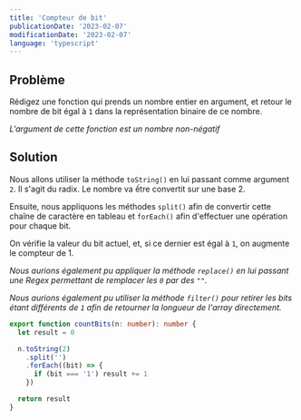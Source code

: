 ```yaml
---
title: 'Compteur de bit'
publicationDate: '2023-02-07'
modificationDate: '2023-02-07'
language: 'typescript'
---
```


## Problème

Rédigez une fonction qui prends un nombre entier en argument, et retour le nombre de bit égal à `1` dans la représentation binaire de ce nombre.

_L'argument de cette fonction est un nombre non-négatif_

## Solution

Nous allons utiliser la méthode `toString()` en lui passant comme argument `2`. Il s'agit du radix. Le nombre va ếtre convertit sur une base 2.

Ensuite, nous appliquons les méthodes `split()` afin de convertir cette chaîne de caractère en tableau et `forEach()` afin d'effectuer une opération pour chaque bit.

On vérifie la valeur du bit actuel, et, si ce dernier est égal à `1`, on augmente le compteur de 1.

_Nous aurions également pu appliquer la méthode `replace()` en lui passant une Regex permettant de remplacer les `0` par des `""`._

_Nous aurions également pu utiliser la méthode `filter()` pour retirer les bits étant différents de `1` afin de retourner la longueur de l'array directement._

```typescript
export function countBits(n: number): number {
  let result = 0

  n.toString(2)
    .split('')
    .forEach((bit) => {
      if (bit === '1') result += 1
    })

  return result
}
```

